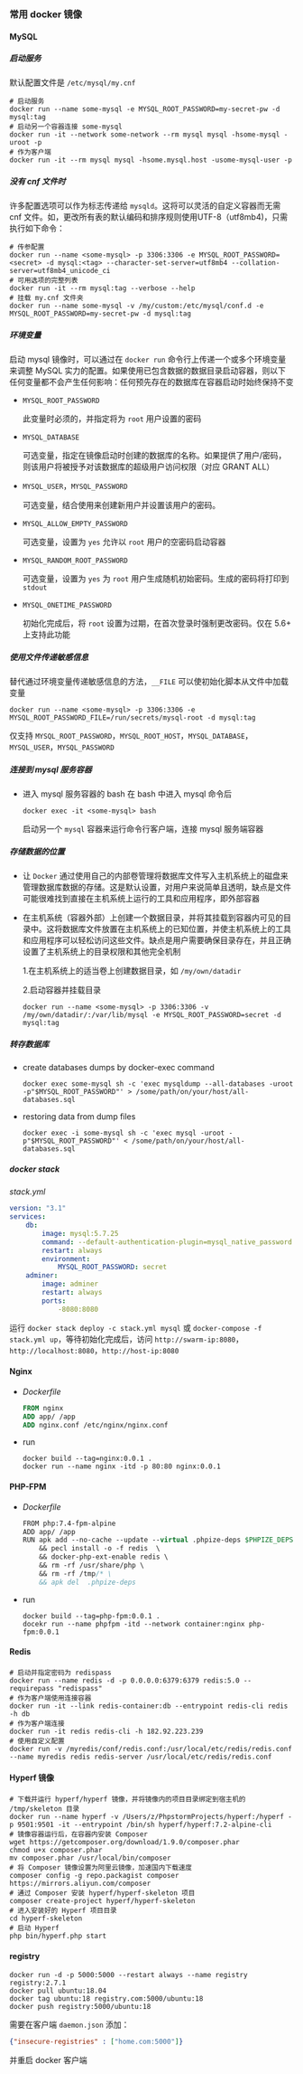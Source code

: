 ### 常用 docker 镜像

#### MySQL

##### 启动服务

默认配置文件是 `/etc/mysql/my.cnf`

```shell
# 启动服务
docker run --name some-mysql -e MYSQL_ROOT_PASSWORD=my-secret-pw -d mysql:tag
# 启动另一个容器连接 some-mysql
docker run -it --network some-network --rm mysql mysql -hsome-mysql -uroot -p
# 作为客户端
docker run -it --rm mysql mysql -hsome.mysql.host -usome-mysql-user -p
```

##### 没有 cnf 文件时

许多配置选项可以作为标志传递给 `mysqld`。这将可以灵活的自定义容器而无需 cnf 文件。如，更改所有表的默认编码和排序规则使用UTF-8（utf8mb4)，只需执行如下命令：

```shell
# 传参配置
docker run --name <some-mysql> -p 3306:3306 -e MYSQL_ROOT_PASSWORD=<secret> -d mysql:<tag> --character-set-server=utf8mb4 --collation-server=utf8mb4_unicode_ci
# 可用选项的完整列表
docker run -it --rm mysql:tag --verbose --help
# 挂载 my.cnf 文件夹
docker run --name some-mysql -v /my/custom:/etc/mysql/conf.d -e MYSQL_ROOT_PASSWORD=my-secret-pw -d mysql:tag
```

##### 环境变量

启动 mysql 镜像时，可以通过在 `docker run` 命令行上传递一个或多个环境变量来调整 MySQL 实力的配置。如果使用已包含数据的数据目录启动容器，则以下任何变量都不会产生任何影响：任何预先存在的数据库在容器启动时始终保持不变

* `MYSQL_ROOT_PASSWORD`

  此变量时必须的，并指定将为 `root` 用户设置的密码

* `MYSQL_DATABASE`

  可选变量，指定在镜像启动时创建的数据库的名称。如果提供了用户/密码，则该用户将被授予对该数据库的超级用户访问权限（对应 GRANT ALL）

* `MYSQL_USER`，`MYSQL_PASSWORD`

  可选变量，结合使用来创建新用户并设置该用户的密码。

* `MYSQL_ALLOW_EMPTY_PASSWORD`

  可选变量，设置为 `yes` 允许以 `root` 用户的空密码启动容器

* `MYSQL_RANDOM_ROOT_PASSWORD`

  可选变量，设置为 `yes` 为 `root` 用户生成随机初始密码。生成的密码将打印到 `stdout`

* `MYSQL_ONETIME_PASSWORD`

  初始化完成后，将 `root` 设置为过期，在首次登录时强制更改密码。仅在 5.6+ 上支持此功能

##### 使用文件传递敏感信息

替代通过环境变量传递敏感信息的方法，`__FILE` 可以使初始化脚本从文件中加载变量

```shell
docker run --name <some-mysql> -p 3306:3306 -e MYSQL_ROOT_PASSWORD_FILE=/run/secrets/mysql-root -d mysql:tag
```

仅支持 `MYSQL_ROOT_PASSWORD`，`MYSQL_ROOT_HOST`，`MYSQL_DATABASE`，`MYSQL_USER`，`MYSQL_PASSWORD`

##### 连接到 mysql 服务容器

* 进入 mysql 服务容器的 bash 在 bash 中进入 mysql 命令后

  ```shell
  docker exec -it <some-mysql> bash
  ```

  启动另一个 `mysql` 容器来运行命令行客户端，连接 mysql 服务端容器

##### 存储数据的位置

* 让 `Docker` 通过使用自己的内部卷管理将数据库文件写入主机系统上的磁盘来管理数据库数据的存储。这是默认设置，对用户来说简单且透明，缺点是文件可能很难找到直接在主机系统上运行的工具和应用程序，即外部容器

* 在主机系统（容器外部）上创建一个数据目录，并将其挂载到容器内可见的目录中。这将数据库文件放置在主机系统上的已知位置，并使主机系统上的工具和应用程序可以轻松访问这些文件。缺点是用户需要确保目录存在，并且正确设置了主机系统上的目录权限和其他完全机制

  1.在主机系统上的适当卷上创建数据目录，如 `/my/own/datadir`

  2.启动容器并挂载目录

  ```shell
  docker run --name <some-mysql> -p 3306:3306 -v /my/own/datadir/:/var/lib/mysql -e MYSQL_ROOT_PASSWORD=secret -d mysql:tag
  ```

##### 转存数据库

* create databases dumps by docker-exec command

  ```shell
  docker exec some-mysql sh -c 'exec mysqldump --all-databases -uroot -p"$MYSQL_ROOT_PASSWORD"' > /some/path/on/your/host/all-databases.sql
  ```

* restoring data from dump files

  ```shell
  docker exec -i some-mysql sh -c 'exec mysql -uroot -p"$MYSQL_ROOT_PASSWORD"' < /some/path/on/your/host/all-databases.sql
  ```

##### docker stack

*stack.yml*

```yml
version: "3.1"
services:
	db:
		image: mysql:5.7.25
		command: --default-authentication-plugin=mysql_native_password
		restart: always
		environment:
			MYSQL_ROOT_PASSWORD: secret
	adminer:
		image: adminer
		restart: always
		ports:
			-8080:8080
```

运行 `docker stack deploy -c stack.yml mysql` 或 `docker-compose -f stack.yml up`，等待初始化完成后，访问 `http://swarm-ip:8080`，`http://localhost:8080`，`http://host-ip:8080`

#### Nginx

* *Dockerfile*

  ```dockerfile
  FROM nginx
  ADD app/ /app
  ADD nginx.conf /etc/nginx/nginx.conf
  ```

* run

  ```shell
  docker build --tag=nginx:0.0.1 .
  docker run --name nginx -itd -p 80:80 nginx:0.0.1
  ```

#### PHP-FPM

* *Dockerfile*

  ```do
  FROM php:7.4-fpm-alpine
  ADD app/ /app
  RUN apk add --no-cache --update --virtual .phpize-deps $PHPIZE_DEPS \
      && pecl install -o -f redis  \
      && docker-php-ext-enable redis \
      && rm -rf /usr/share/php \
      && rm -rf /tmp/* \
      && apk del  .phpize-deps
  ```

* run

  ```shell
  docker build --tag=php-fpm:0.0.1 .
  docekr run --name phpfpm -itd --network container:nginx php-fpm:0.0.1
  ```

#### Redis

```shell
# 启动并指定密码为 redispass
docker run --name redis -d -p 0.0.0.0:6379:6379 redis:5.0 --requirepass "redispass"
# 作为客户端使用连接容器
docker run -it --link redis-container:db --entrypoint redis-cli redis -h db
# 作为客户端连接
docker run -it redis redis-cli -h 182.92.223.239
# 使用自定义配置
docker run -v /myredis/conf/redis.conf:/usr/local/etc/redis/redis.conf --name myredis redis redis-server /usr/local/etc/redis/redis.conf
```

#### Hyperf 镜像

```shell
# 下载并运行 hyperf/hyperf 镜像，并将镜像内的项目目录绑定到宿主机的 /tmp/skeleton 目录
docker run --name hyperf -v /Users/z/PhpstormProjects/hyperf:/hyperf -p 9501:9501 -it --entrypoint /bin/sh hyperf/hyperf:7.2-alpine-cli
# 镜像容器运行后，在容器内安装 Composer
wget https://getcomposer.org/download/1.9.0/composer.phar
chmod u+x composer.phar
mv composer.phar /usr/local/bin/composer
# 将 Composer 镜像设置为阿里云镜像，加速国内下载速度
composer config -g repo.packagist composer https://mirrors.aliyun.com/composer
# 通过 Composer 安装 hyperf/hyperf-skeleton 项目
composer create-project hyperf/hyperf-skeleton
# 进入安装好的 Hyperf 项目目录
cd hyperf-skeleton
# 启动 Hyperf
php bin/hyperf.php start
```

#### registry

```shell
docker run -d -p 5000:5000 --restart always --name registry registry:2.7.1
docker pull ubuntu:18.04
docker tag ubuntu:18 registry.com:5000/ubuntu:18
docker push registry:5000/ubuntu:18
```

需要在客户端 `daemon.json` 添加：

```json
{"insecure-registries" : ["home.com:5000"]}
```

并重启 docker 客户端



